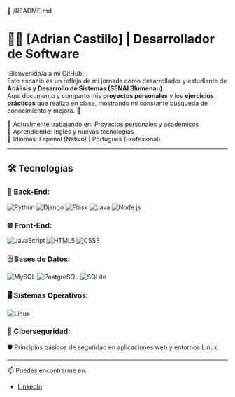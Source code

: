 📁 /README.md

# 👨‍💻 [Adrian Castillo] | Desarrollador de Software

¡Bienvenido/a a mi GitHub!  
Este espacio es un reflejo de mi jornada como desarrollador y estudiante de **Análisis y Desarrollo de Sistemas (SENAI Blumenau)**.  
Aquí documento y comparto mis **proyectos personales** y los **ejercicios prácticos** que realizo en clase, mostrando mi constante búsqueda de conocimiento y mejora. 🚀

🔭 Actualmente trabajando en: Proyectos personales y académicos  
🌱 Aprendiendo: Inglés y nuevas tecnologías  
💬 Idiomas: Español (Nativo) | Portugués (Profesional)

---

## 🛠️ Tecnologías

### 🧠 Back-End:
![Python](https://img.shields.io/badge/Python-3776AB?style=for-the-badge&logo=python&logoColor=white)
![Django](https://img.shields.io/badge/Django-092E20?style=for-the-badge&logo=django&logoColor=white)
![Flask](https://img.shields.io/badge/Flask-000000?style=for-the-badge&logo=flask&logoColor=white)
![Java](https://img.shields.io/badge/Java-ED8B00?style=for-the-badge&logo=java&logoColor=white)
![Node.js](https://img.shields.io/badge/Node.js-339933?style=for-the-badge&logo=nodedotjs&logoColor=white)

### 🌐 Front-End:
![JavaScript](https://img.shields.io/badge/JavaScript-F7DF1E?style=for-the-badge&logo=javascript&logoColor=black)
![HTML5](https://img.shields.io/badge/HTML5-E34F26?style=for-the-badge&logo=html5&logoColor=white)
![CSS3](https://img.shields.io/badge/CSS3-1572B6?style=for-the-badge&logo=css3&logoColor=white)

### 🗄️ Bases de Datos:
![MySQL](https://img.shields.io/badge/MySQL-00758F?style=for-the-badge&logo=mysql&logoColor=white)
![PostgreSQL](https://img.shields.io/badge/PostgreSQL-4169E1?style=for-the-badge&logo=postgresql&logoColor=white)
![SQLite](https://img.shields.io/badge/SQLite-003B57?style=for-the-badge&logo=sqlite&logoColor=white)

### 🖥️ Sistemas Operativos:
![Linux](https://img.shields.io/badge/Linux-FCC624?style=for-the-badge&logo=linux&logoColor=black)

### 🔐 Ciberseguridad:
🛡️ Principios básicos de seguridad en aplicaciones web y entornos Linux.

---

📫 Puedes encontrarme en:
- [LinkedIn]([https://www.linkedin.com/in/tu-nombre-usuario](https://www.linkedin.com/in/adrian-castillo-532387280/))

